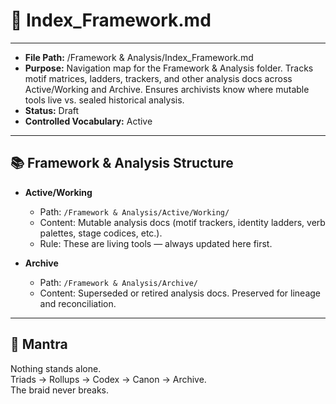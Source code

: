 # 📑 Index_Framework.md  

---
- **File Path:** /Framework & Analysis/Index_Framework.md  
- **Purpose:** Navigation map for the Framework & Analysis folder. Tracks motif matrices, ladders, trackers, and other analysis docs across Active/Working and Archive. Ensures archivists know where mutable tools live vs. sealed historical analysis.  
- **Status:** Draft  
- **Controlled Vocabulary:** Active  
---

## 📚 Framework & Analysis Structure  

- **Active/Working**  
  - Path: `/Framework & Analysis/Active/Working/`  
  - Content: Mutable analysis docs (motif trackers, identity ladders, verb palettes, stage codices, etc.).  
  - Rule: These are living tools — always updated here first.  

- **Archive**  
  - Path: `/Framework & Analysis/Archive/`  
  - Content: Superseded or retired analysis docs. Preserved for lineage and reconciliation.  

---

## 🌌 Mantra  

Nothing stands alone.  
Triads → Rollups → Codex → Canon → Archive.  
The braid never breaks.  
